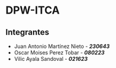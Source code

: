 # DPW-ITCA

## Integrantes
- Juan Antonio Martínez Nieto  - **_230643_**
- Oscar Moises Perez Tobar - **_080223_**
- Vilic Ayala Sandoval - **_021623_**